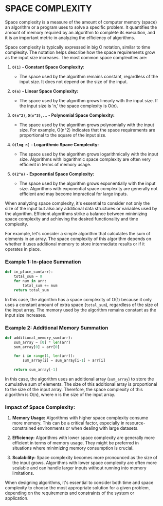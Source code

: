 # SPACE COMPLEXITY

Space complexity is a measure of the amount of computer memory (space) an algorithm or a program uses to solve a specific problem. It quantifies the amount of memory required by an algorithm to complete its execution, and it is an important metric in analyzing the efficiency of algorithms.

Space complexity is typically expressed in big O notation, similar to time complexity. The notation helps describe how the space requirements grow as the input size increases. The most common space complexities are:

1. **`O(1)` - Constant Space Complexity:**
   - The space used by the algorithm remains constant, regardless of the input size. It does not depend on the size of the input.

2. **`O(n)` - Linear Space Complexity:**
   - The space used by the algorithm grows linearly with the input size. If the input size is 'n,' the space complexity is O(n).

3. **`O(n^2)`, `O(n^3)`, ... - Polynomial Space Complexity:**
   - The space used by the algorithm grows polynomially with the input size. For example, O(n^2) indicates that the space requirements are proportional to the square of the input size.

4. **`O(log n)` - Logarithmic Space Complexity:**
   - The space used by the algorithm grows logarithmically with the input size. Algorithms with logarithmic space complexity are often very efficient in terms of memory usage.

5. **`O(2^n)` - Exponential Space Complexity:**
   - The space used by the algorithm grows exponentially with the input size. Algorithms with exponential space complexity are generally not efficient and may become impractical for large inputs.

When analyzing space complexity, it's essential to consider not only the size of the input but also any additional data structures or variables used by the algorithm. Efficient algorithms strike a balance between minimizing space complexity and achieving the desired functionality and time complexity.

For example, let's consider a simple algorithm that calculates the sum of elements in an array. The space complexity of this algorithm depends on whether it uses additional memory to store intermediate results or if it operates in place.

### Example 1: In-place Summation

```python
def in_place_sum(arr):
    total_sum = 0
    for num in arr:
        total_sum += num
    return total_sum
```

In this case, the algorithm has a space complexity of O(1) because it only uses a constant amount of extra space (`total_sum`), regardless of the size of the input array. The memory used by the algorithm remains constant as the input size increases.

### Example 2: Additional Memory Summation

```python
def additional_memory_sum(arr):
    sum_array = [0] * len(arr)
    sum_array[0] = arr[0]
    
    for i in range(1, len(arr)):
        sum_array[i] = sum_array[i-1] + arr[i]
    
    return sum_array[-1]
```

In this case, the algorithm uses an additional array (`sum_array`) to store the cumulative sum of elements. The size of this additional array is proportional to the size of the input array. Therefore, the space complexity of this algorithm is O(n), where n is the size of the input array.

### Impact of Space Complexity:

1. **Memory Usage:** Algorithms with higher space complexity consume more memory. This can be a critical factor, especially in resource-constrained environments or when dealing with large datasets.

2. **Efficiency:** Algorithms with lower space complexity are generally more efficient in terms of memory usage. They might be preferred in situations where minimizing memory consumption is crucial.

3. **Scalability:** Space complexity becomes more pronounced as the size of the input grows. Algorithms with lower space complexity are often more scalable and can handle larger inputs without running into memory limitations.

When designing algorithms, it's essential to consider both time and space complexity to choose the most appropriate solution for a given problem, depending on the requirements and constraints of the system or application.